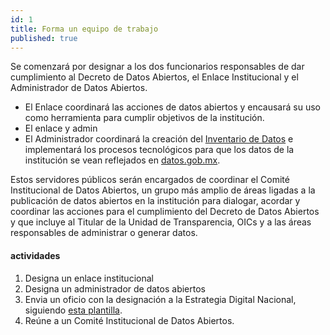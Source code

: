 ```yaml
---
id: 1
title: Forma un equipo de trabajo
published: true
---
```


Se comenzará por designar a los dos funcionarios responsables de dar cumplimiento al Decreto de Datos Abiertos, el Enlace Institucional y el Administrador de Datos Abiertos.

* El Enlace coordinará las acciones de datos abiertos y encausará su uso como herramienta para cumplir objetivos de la institución.
* El enlace y admin
* El Administrador coordinará la creación del [Inventario de Datos](#play2) e implementará los procesos tecnológicos para que los datos de la institución se vean reflejados en [datos.gob.mx](http://datos.gob.mx).

Estos servidores públicos serán encargados de coordinar el Comité Institucional de Datos Abiertos, un grupo más amplio de áreas ligadas a la publicación de datos abiertos en la institución para dialogar, acordar y coordinar las acciones para el cumplimiento del Decreto de Datos Abiertos y que incluye al Titular de la Unidad de Transparencia, OICs y a las áreas responsables de administrar o generar datos.

#### actividades
1. Designa un enlace institucional
2. Designa un administrador de datos abiertos
3. Envia un oficio con la designación a la Estrategia Digital Nacional,
   siguiendo [esta plantilla](https://docs.google.com/document/d/1zTDpf0oW9ooxo2v1W5nQv5ZHAeFL0ss5_6fvhzeGG9g/edit?usp=sharing).
4. Reúne a un Comité Institucional de Datos Abiertos.